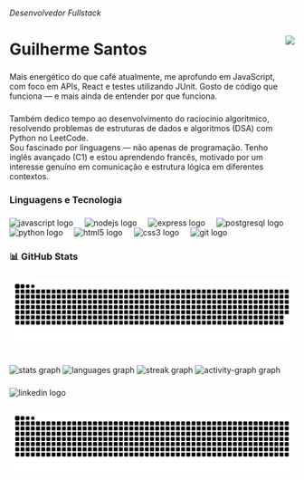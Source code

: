 <h6 align="left">Desenvolvedor Fullstack</h6>

###

<img align="right" height="200" src="https://media.giphy.com/media/v1.Y2lkPTc5MGI3NjExbjJrZnlmMmk5bGFtaXFkYnFiN3c4eTZqcHI5aHY1aXF5cDBuN3Q5bCZlcD12MV9naWZzX3NlYXJjaCZjdD1n/ENY5vJgJPEfG3Ym14H/giphy.gif"  />

###

<h1 align="left">Guilherme Santos</h1>

###

<p align="left">Mais energético do que café atualmente, me aprofundo em JavaScript, com foco em APIs, React e testes utilizando JUnit. Gosto de código que funciona — e mais ainda de entender por que funciona.</p>

###

<p align="left">Também dedico tempo ao desenvolvimento do raciocínio algorítmico, resolvendo problemas de estruturas de dados e algoritmos (DSA) com Python no LeetCode.<br>Sou fascinado por linguagens — não apenas de programação. Tenho inglês avançado (C1) e estou aprendendo francês, motivado por um interesse genuíno em comunicação e estrutura lógica em diferentes contextos.</p>

###

<h3 align="left">Linguagens e Tecnologia</h3>

###

<div align="left">
  <img src="https://cdn.jsdelivr.net/gh/devicons/devicon/icons/javascript/javascript-original.svg" height="40" alt="javascript logo"  />
  <img width="12" />
  <img src="https://cdn.jsdelivr.net/gh/devicons/devicon/icons/nodejs/nodejs-original.svg" height="40" alt="nodejs logo"  />
  <img width="12" />
  <img src="https://cdn.jsdelivr.net/gh/devicons/devicon/icons/express/express-original.svg" height="40" alt="express logo"  />
  <img width="12" />
  <img src="https://cdn.jsdelivr.net/gh/devicons/devicon/icons/postgresql/postgresql-original.svg" height="40" alt="postgresql logo"  />
  <img width="12" />
  <img src="https://cdn.jsdelivr.net/gh/devicons/devicon/icons/python/python-original.svg" height="40" alt="python logo"  />
  <img width="12" />
  <img src="https://cdn.jsdelivr.net/gh/devicons/devicon/icons/html5/html5-original.svg" height="40" alt="html5 logo"  />
  <img width="12" />
  <img src="https://cdn.jsdelivr.net/gh/devicons/devicon/icons/css3/css3-original.svg" height="40" alt="css3 logo"  />
  <img width="12" />
  <img src="https://cdn.jsdelivr.net/gh/devicons/devicon/icons/git/git-original.svg" height="40" alt="git logo"  />
</div>

###

<h3 align="left">📊 GitHub Stats</h3>

###

<img src="https://raw.githubusercontent.com/guihw/guihw/output/snake.svg" alt="Snake animation" />

###

<br clear="both">

<div align="left">
  <img src="https://github-readme-stats.vercel.app/api?username=guihw&hide_title=false&hide_rank=false&show_icons=true&include_all_commits=true&count_private=true&disable_animations=false&theme=dracula&locale=pt-br&hide_border=false&order=1" height="150" alt="stats graph"  />
  <img src="https://github-readme-stats.vercel.app/api/top-langs?username=guihw&locale=pt-br&hide_title=false&layout=compact&card_width=320&langs_count=5&theme=dracula&hide_border=false&order=2" height="150" alt="languages graph"  />
  <img src="https://streak-stats.demolab.com?user=guihw&locale=pt-br&mode=daily&theme=dracula&hide_border=false&border_radius=5&order=3" height="150" alt="streak graph"  />
  <img src="https://github-readme-activity-graph.vercel.app/graph?username=guihw&radius=16&theme=react&area=true&order=5" height="300" alt="activity-graph graph"  />
</div>

###

<div align="left">
  <img src="https://raw.githubusercontent.com/maurodesouza/profile-readme-generator/master/src/assets/icons/social/linkedin/default.svg" width="52" height="40" alt="linkedin logo"  />
</div>

###

<picture>
  <source media="(prefers-color-scheme: dark)" srcset="https://raw.githubusercontent.com/guihw/guihw/output/github-snake-dark.svg" />
  <source media="(prefers-color-scheme: light)" srcset="https://raw.githubusercontent.com/guihw/guihw/output/github-snake.svg" />
  <img alt="github-snake" src="https://raw.githubusercontent.com/guihw/guihw/output/github-snake.svg" />
</picture>